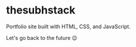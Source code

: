 # thesubhstack

Portfolio site built with HTML, CSS, and JavaScript.

Let's go back to the future 😉
